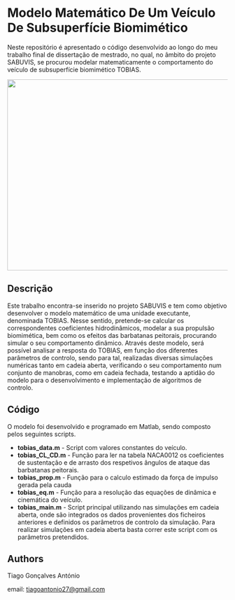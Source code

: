 # Modelo Matemático De Um Veículo De Subsuperfície Biomimético

Neste repositório é apresentado o código desenvolvido ao longo do meu trabalho final de dissertação de mestrado, no qual, no âmbito do projeto SABUVIS, se procurou modelar matematicamente o comportamento do veículo de subsuperfície biomimético TOBIAS.

<p align="center">
  <img src="https://user-images.githubusercontent.com/110428731/185928316-b9b63c95-5a4e-4874-9855-e27401cb4121.png" width="774" height="436">
</p>

## Descrição
Este trabalho encontra-se inserido no projeto SABUVIS e tem como objetivo desenvolver o modelo matemático de uma unidade executante, denominada TOBIAS. Nesse sentido, pretende-se calcular os correspondentes coeficientes hidrodinâmicos, modelar a sua propulsão biomimética, bem como os efeitos das barbatanas peitorais, procurando simular o seu comportamento dinâmico. Através deste modelo, será possível analisar a resposta do TOBIAS, em função dos diferentes parâmetros de controlo, sendo para tal, realizadas diversas simulações numéricas tanto em cadeia aberta, verificando o seu comportamento num conjunto de manobras, como em cadeia fechada, testando a aptidão do modelo para o desenvolvimento e implementação de algoritmos de controlo.

## Código
O modelo foi desenvolvido e programado em Matlab, sendo composto pelos seguintes scripts.

* **tobias_data.m** - Script com valores constantes do veículo.
* **tobias_CL_CD.m** - Função para ler na tabela NACA0012 os coeficientes de sustentação e de arrasto dos respetivos ângulos de ataque das barbatanas peitorais.
* **tobias_prop.m** - Função para o calculo estimado da força de impulso gerada pela cauda
* **tobias_eq.m** - Função para a resolução das equações de dinâmica e cinemática do veículo. 
* **tobias_main.m** - Script principal utilizando nas simulações em cadeia aberta, onde são integrados os dados provenientes dos ficheiros anteriores e definidos os parâmetros de controlo da simulação. Para realizar simulações em cadeia aberta basta correr este script com os parâmetros pretendidos. 

## Authors

Tiago Gonçalves António

email: tiagoantonio27@gmail.com

